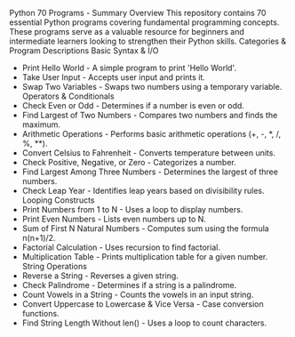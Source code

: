 Python 70 Programs - Summary
Overview
This repository contains 70 essential Python programs covering fundamental programming concepts. These programs serve as a valuable resource for beginners and intermediate learners looking to strengthen their Python skills.
Categories & Program Descriptions
Basic Syntax & I/O
- Print Hello World - A simple program to print 'Hello World'.
- Take User Input - Accepts user input and prints it.
- Swap Two Variables - Swaps two numbers using a temporary variable.
Operators & Conditionals
- Check Even or Odd - Determines if a number is even or odd.
- Find Largest of Two Numbers - Compares two numbers and finds the maximum.
- Arithmetic Operations - Performs basic arithmetic operations (+, -, *, /, %, **).
- Convert Celsius to Fahrenheit - Converts temperature between units.
- Check Positive, Negative, or Zero - Categorizes a number.
- Find Largest Among Three Numbers - Determines the largest of three numbers.
- Check Leap Year - Identifies leap years based on divisibility rules.
Looping Constructs
- Print Numbers from 1 to N - Uses a loop to display numbers.
- Print Even Numbers - Lists even numbers up to N.
- Sum of First N Natural Numbers - Computes sum using the formula n(n+1)/2.
- Factorial Calculation - Uses recursion to find factorial.
- Multiplication Table - Prints multiplication table for a given number.
String Operations
- Reverse a String - Reverses a given string.
- Check Palindrome - Determines if a string is a palindrome.
- Count Vowels in a String - Counts the vowels in an input string.
- Convert Uppercase to Lowercase & Vice Versa - Case conversion functions.
- Find String Length Without len() - Uses a loop to count characters.
